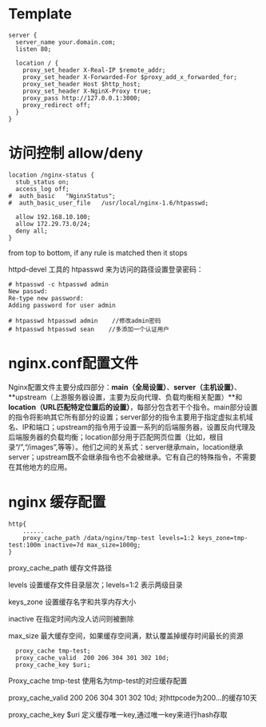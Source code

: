# Template

```nginx
server {
  server_name your.domain.com;
  listen 80;

  location / {
    proxy_set_header X-Real-IP $remote_addr;
    proxy_set_header X-Forwarded-For $proxy_add_x_forwarded_for;
    proxy_set_header Host $http_host;
    proxy_set_header X-NginX-Proxy true;
    proxy_pass http://127.0.0.1:3000;
    proxy_redirect off;
  }
}
```

# 访问控制 allow/deny

```nginx
location /nginx-status {
  stub_status on;
  access_log off;
#  auth_basic   "NginxStatus";
#  auth_basic_user_file   /usr/local/nginx-1.6/htpasswd;

  allow 192.168.10.100;
  allow 172.29.73.0/24;
  deny all;
}
```

from top to bottom, if any rule is matched then it stops

httpd-devel 工具的 htpasswd 来为访问的路径设置登录密码：

```nginx
# htpasswd -c htpasswd admin
New passwd:
Re-type new password:
Adding password for user admin

# htpasswd htpasswd admin    //修改admin密码
# htpasswd htpasswd sean    //多添加一个认证用户
```

# nginx.conf配置文件

Nginx配置文件主要分成四部分：**main（全局设置）**、**server（主机设置）**、**upstream（上游服务器设置，主要为反向代理、负载均衡相关配置）**和 **location（URL匹配特定位置后的设置）**，每部分包含若干个指令。main部分设置的指令将影响其它所有部分的设置；server部分的指令主要用于指定虚拟主机域名、IP和端口；upstream的指令用于设置一系列的后端服务器，设置反向代理及后端服务器的负载均衡；location部分用于匹配网页位置（比如，根目录“/”,“/images”,等等）。他们之间的关系式：server继承main，location继承server；upstream既不会继承指令也不会被继承。它有自己的特殊指令，不需要在其他地方的应用。

# nginx 缓存配置

```nginx
http{  
    ......  
    proxy_cache_path /data/nginx/tmp-test levels=1:2 keys_zone=tmp-test:100m inactive=7d max_size=1000g;  
}
```

 proxy_cache_path 缓存文件路径

 levels 设置缓存文件目录层次；levels=1:2 表示两级目录

 keys_zone 设置缓存名字和共享内存大小

 inactive 在指定时间内没人访问则被删除

max_size 最大缓存空间，如果缓存空间满，默认覆盖掉缓存时间最长的资源

```nginx
  proxy_cache tmp-test;  
  proxy_cache_valid  200 206 304 301 302 10d;  
  proxy_cache_key $uri; 
```

 Proxy_cache  tmp-test  使用名为tmp-test的对应缓存配置

 proxy_cache_valid  200 206 304 301 302 10d; 对httpcode为200…的缓存10天

 proxy_cache_key  $uri  定义缓存唯一key,通过唯一key来进行hash存取